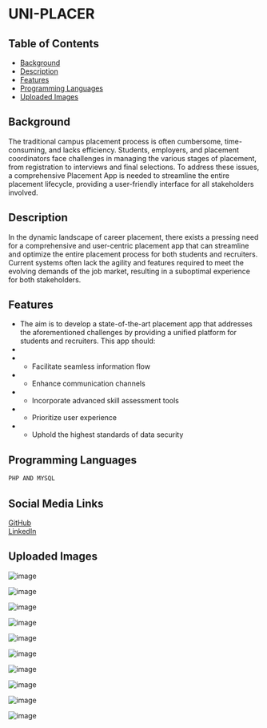 
# UNI-PLACER

## Table of Contents
- [Background](#background)
- [Description](#description)
- [Features](#features)
- [Programming Languages](#programming-languages)
- [Uploaded Images](#uploaded-images)

## Background
The traditional campus placement process is often cumbersome, time-consuming, and lacks efficiency. Students, employers, and placement coordinators face challenges in managing the various stages of placement, from registration to interviews and final selections. To address these issues, a comprehensive Placement App is needed to streamline the entire placement lifecycle, providing a user-friendly interface for all stakeholders involved.

## Description
In the dynamic landscape of career placement, there exists a pressing need for a comprehensive and user-centric placement app that can streamline and optimize the entire placement process for both students and recruiters. Current systems often lack the agility and features required to meet the evolving demands of the job market, resulting in a suboptimal experience for both stakeholders.

## Features
- The aim is to develop a state-of-the-art placement app that addresses the aforementioned challenges by providing a unified platform for students and recruiters. This app should:
- 
- - Facilitate seamless information flow
- - Enhance communication channels
- - Incorporate advanced skill assessment tools
- - Prioritize user experience
- - Uphold the highest standards of data security

## Programming Languages
```bash
PHP AND MYSQL
```






## Social Media Links
[GitHub](https://github.com/Vishnu-comp/)  
[LinkedIn](www.linkedin.com/in/vishnu-nair-aa462b245)  


    
## Uploaded Images

![image](https://github.com/user-attachments/assets/b99cc3df-52bc-4bab-96f0-b53a514ae435)

![image](https://github.com/user-attachments/assets/c2384871-67e1-44ae-b727-1de6864e8cea)

![image](https://github.com/user-attachments/assets/6f430e3a-509a-453e-ba75-5ab7c86e4cf8)

![image](https://github.com/user-attachments/assets/9c1561c2-e1a6-4201-b582-c805a769eacb)

![image](https://github.com/user-attachments/assets/e332755d-d6eb-4fcb-98b7-9c3292d550b9)

![image](https://github.com/user-attachments/assets/782b2249-0e07-4bbe-af66-2146a66a36f9)

![image](https://github.com/user-attachments/assets/67650f8e-f8de-4e42-b6f9-85085cee1818)

![image](https://github.com/user-attachments/assets/032a816b-72c0-4dad-a596-3cb2483be4ed)

![image](https://github.com/user-attachments/assets/eb29ae9e-30f0-4c82-8835-7611a3ec0cb4)

![image](https://github.com/user-attachments/assets/df65af5f-ab0c-4d4a-bc3b-428450f9a92f)

